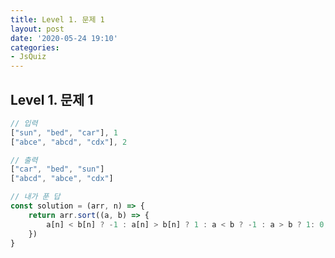 ```yaml
---
title: Level 1. 문제 1
layout: post
date: '2020-05-24 19:10'
categories:
- JsQuiz
---
```


## Level 1. 문제 1

```javascript
// 입력
["sun", "bed", "car"], 1
["abce", "abcd", "cdx"], 2

// 출력
["car", "bed", "sun"]
["abcd", "abce", "cdx"]
```

```javascript
// 내가 푼 답
const solution = (arr, n) => {
    return arr.sort((a, b) => {
        a[n] < b[n] ? -1 : a[n] > b[n] ? 1 : a < b ? -1 : a > b ? 1: 0;
    })
}
```